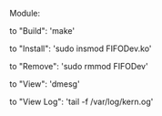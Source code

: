 Module:

to "Build": 'make'

to "Install": 'sudo insmod FIFODev.ko'

to "Remove":  'sudo rmmod FIFODev'

to "View":  'dmesg'

to "View Log": 'tail -f /var/log/kern.og'
